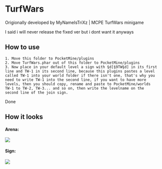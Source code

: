 # TurfWars
Origionally developed by MyNameIsTriXz | MCPE TurfWars minigame

I said i will never release the fixed ver but i dont want it anyways

## How to use
```
1. Move this folder to PocketMine/plugins
2. Move TurfWars.phar out of this folder to PocketMine/plugins
3. Now place in your default level a sign with §d[§9TW§d] in its first line and TW-1 in its second line, because this plugins pastes a level called TW-1 into your world folder if there isn't one, that's why you need to write TW-1 into the second line, if you want to have more levels, then you should copy, rename and paste to PocketMine/worlds TW-1 to TW-2, TW-3... and so on, then write the levelname on the second line of the join sign.
```
Done

## How it looks
#### Arena:
<a href="https://raw.githubusercontent.com/DRAGKILLS/TurfWars/master/Install_Instructions/Arena_Look.jpg"><img src="https://raw.githubusercontent.com/DRAGKILLS/TurfWars/master/Install_Instructions/Arena_Look.jpg"></img></a><br>
#### Sign:
<a href="https://raw.githubusercontent.com/DRAGKILLS/TurfWars/master/Install_Instructions/Sign_Look.png"><img src="https://raw.githubusercontent.com/DRAGKILLS/TurfWars/master/Install_Instructions/Sign_Look.png"></img></a><br>
